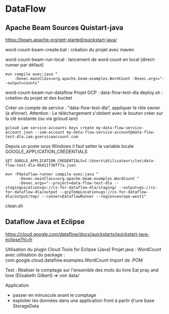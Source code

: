 # DataFlow 

## Apache Beam Sources Quistart-java
https://beam.apache.org/get-started/quickstart-java/

word-count-beam-create.bat : création du projet avec maven 

word-count-beam-run-local : lancement de word count en local (direct-runner par défaut)
```Shell
mvn compile exec:java ^
	-Dexec.mainClass=org.apache.beam.examples.WordCount -Dexec.args="--output=counts"
```

word-count-beam-run-dataflow
Projet GCP : data-flow-test-dla
deploy.sh : création du projet et des bucket

Créer un compte de service : "data-flow-test-dla", appliquer le rôle owner (à afinner). 
Attention : Le téléchargement s'obtient avec le bouton créer sur la clé existante (ou via gcloud iam)
```Shell
gcloud iam service-accounts keys create my-data-flow-service-account.json --iam-account my-data-flow-service-account@data-flow-test-dla.iam.gserviceaccount.com
```


Depuis un poste sous Windows il faut setter la variable locale GOOGLE_APPLICATION_CREDENTIALS
```Shell
SET GOOGLE_APPLICATION_CREDENTIALS=C:\Users\Utilisateur\cles\data-flow-test-dla-0b411f30ff7a.json
```

```Shell
mvn -Pdataflow-runner compile exec:java ^
      -Dexec.mainClass=org.apache.beam.examples.WordCount ^
      -Dexec.args="--project=data-flow-test-dla --stagingLocation=gs://cs-for-dataflow-dla/staging/ --output=gs://cs-for-dataflow-dla/output --gcpTempLocation=gs://cs-for-dataflow-dla/output/tmp/ --runner=DataflowRunner --region=europe-west1"
```

clean.sh

## Dataflow Java et Eclipse 
https://cloud.google.com/dataflow/docs/quickstarts/quickstart-java-eclipse?hl=fr

Utilisation du plugin Cloud Tools for Eclipse (Java)
Projet java : WordCount avec utilisation du package : com.google.cloud.dataflow.examples.WordCount
Import de .POM

Test : Réaliser le comptage sur l'ensemble des mots du livre Eat pray and love (Elisabeth Gilbert) => voir data/

Application
- passer en minuscule avant le comptage
- exploiter les données dans une application front à partir d'une base StorageData
